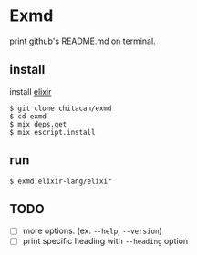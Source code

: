 # Exmd

print github's README.md on terminal.

## install

install [elixir](https://github.com/elixir-lang/elixir)

```
$ git clone chitacan/exmd
$ cd exmd
$ mix deps.get
$ mix escript.install
```

## run

```
$ exmd elixir-lang/elixir
```

## TODO

- [ ] more options. (ex. `--help`, `--version`)
- [ ] print specific heading with `--heading` option
